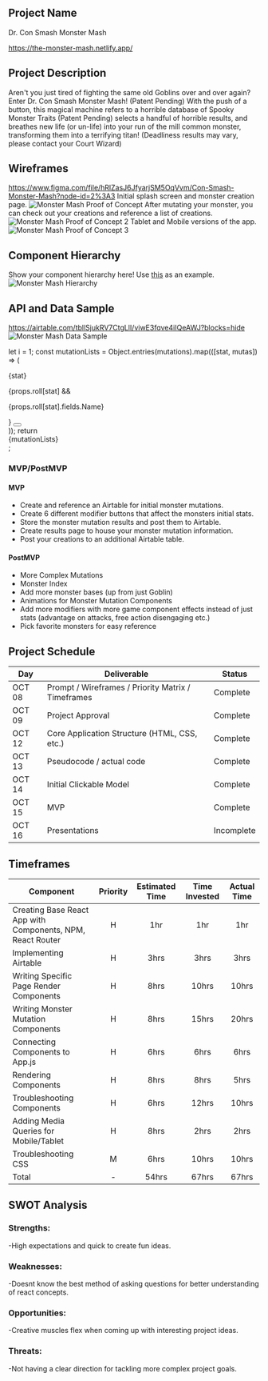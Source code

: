 ## Project Name

Dr. Con Smash Monster Mash

https://the-monster-mash.netlify.app/

## Project Description

Aren't you just tired of fighting the same old Goblins over and over again? Enter Dr. Con Smash Monster Mash! (Patent Pending) With the push of a button, this magical machine refers to a horrible database of Spooky Monster Traits (Patent Pending) selects a handful of horrible results, and breathes new life (or un-life) into your run of the mill common monster, transforming them into a terrifying titan! (Deadliness results may vary, please contact your Court Wizard)

## Wireframes

https://www.figma.com/file/hRlZasJ6JfyarjSM5OqVvm/Con-Smash-Monster-Mash?node-id=2%3A3
Initial splash screen and monster creation page.
![Monster Mash Proof of Concept](https://i.imgur.com/BG9qB8v.png)
After mutating your monster, you can check out your creations and reference a list of creations.
![Monster Mash Proof of Concept 2](https://i.imgur.com/ZLwHt6z.png)
Tablet and Mobile versions of the app.
![Monster Mash Proof of Concept 3](https://i.imgur.com/27eTZZf.png)

## Component Hierarchy

Show your component hierarchy here! Use [this](https://cms-assets.tutsplus.com/uploads/users/1795/posts/30352/image/GettingStartedWithReduxTutorial-React-Component-Structure.png) as an example.
![Monster Mash Hierarchy](https://i.imgur.com/L2ppdz0.png)

## API and Data Sample

https://airtable.com/tbllSjukRV7CtgLlI/viwE3fqve4iIQeAWJ?blocks=hide
![Monster Mash Data Sample](https://i.imgur.com/5Q4UIWe.png)


let i = 1;
  const mutationLists = Object.entries(mutations).map(([stat, mutas]) => (
    <div key={i++} className="Mutation">
      <p className="Stat-text">{stat}</p>
      {props.roll[stat] && <p className="Mutation-text">{props.roll[stat].fields.Name}</p>}
      <Button
        mutas={mutas}
        stat={stat}
        setRoll={props.setRoll}
        randomRoll={props.randomRoll}
        getModifiedFields={getModifiedFields}
        setMonster={props.setMonster}
        monster={props.monster}
      />
    </div>
  ));
  return <div>{mutationLists}</div>;


### MVP/PostMVP

#### MVP

- Create and reference an Airtable for initial monster mutations.
- Create 6 different modifier buttons that affect the monsters initial stats.
- Store the monster mutation results and post them to Airtable.
- Create results page to house your monster mutation information.
- Post your creations to an additional Airtable table.

#### PostMVP

- More Complex Mutations
- Monster Index
- Add more monster bases (up from just Goblin)
- Animations for Monster Mutation Components
- Add more modifiers with more game component effects instead of just stats (advantage on attacks, free action disengaging etc.)
- Pick favorite monsters for easy reference

## Project Schedule

| Day    | Deliverable                                        | Status     |
| ------ | -------------------------------------------------- | ---------- |
| OCT 08 | Prompt / Wireframes / Priority Matrix / Timeframes | Complete   |
| OCT 09 | Project Approval                                   | Complete   |
| OCT 12 | Core Application Structure (HTML, CSS, etc.)       | Complete   |
| OCT 13 | Pseudocode / actual code                           | Complete   |
| OCT 14 | Initial Clickable Model                            | Complete   |
| OCT 15 | MVP                                                | Complete   |
| OCT 16 | Presentations                                      | Incomplete |

## Timeframes

| Component                                                  | Priority | Estimated Time | Time Invested | Actual Time |
| ---------------------------------------------------------- | :------: | :------------: | :-----------: | :---------: |
| Creating Base React App with Components, NPM, React Router |    H     |      1hr       |      1hr      |       1hr      |
| Implementing Airtable                                      |    H     |      3hrs      |     3hrs      |       3hrs      |
| Writing Specific Page Render Components                    |    H     |      8hrs      |     10hrs     |      10hrs       |
| Writing Monster Mutation Components                        |    H     |      8hrs      |     15hrs     |       20hrs      |
| Connecting Components to App.js                            |    H     |      6hrs      |     6hrs      |       6hrs      |
| Rendering Components                                       |    H     |      8hrs      |     8hrs      |       5hrs      |
| Troubleshooting Components                                 |    H     |      6hrs      |     12hrs      |      10hrs       |
| Adding Media Queries for Mobile/Tablet                     |    H     |      8hrs      |     2hrs      |       2hrs      |
| Troubleshooting CSS                                        |    M     |      6hrs      |     10hrs     |       10hrs      |
| Total                                                      |    -     |     54hrs      |     67hrs     |       67hrs      |

## SWOT Analysis

### Strengths:

-High expectations and quick to create fun ideas.

### Weaknesses:

-Doesnt know the best method of asking questions for better understanding of react concepts.

### Opportunities:

-Creative muscles flex when coming up with interesting project ideas.

### Threats:

-Not having a clear direction for tackling more complex project goals.
